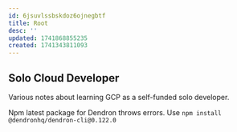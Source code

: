 ```yaml
---
id: 6jsuvlssbskdoz6ojnegbtf
title: Root
desc: ''
updated: 1741868855235
created: 1741343811093
---
```


## Solo Cloud Developer

Various notes about learning GCP as a self-funded solo developer.

Npm latest package for Dendron throws errors.  Use `npm install @dendronhq/dendron-cli@0.122.0`